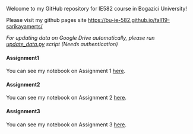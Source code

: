 Welcome to my GitHub repository for IE582 course in Bogazici University! 

Please visit my github pages site https://bu-ie-582.github.io/fall19-sarikayamerts/

*For updating data on Google Drive automatically,
please run [update_data.py](update_data.py) script (Needs authentication)*

#### Assignment1
You can see my notebook on Assignment 1 [here](https://nbviewer.jupyter.org/github/BU-IE-582/fall19-sarikayamerts/blob/master/hw1/Assignment1.ipynb).

#### Assignment2
You can see my notebook on Assignment 2 [here](https://nbviewer.jupyter.org/github/BU-IE-582/fall19-sarikayamerts/blob/master/hw2/Assignment2.ipynb).

#### Assignment3
You can see my notebook on Assignment 3 [here](https://nbviewer.jupyter.org/github/BU-IE-582/fall19-sarikayamerts/blob/master/hw3/Assignment3.ipynb).




